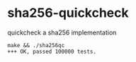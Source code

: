 
# sha256-quickcheck

  quickcheck a sha256 implementation

    make && ./sha256qc
    +++ OK, passed 100000 tests.
